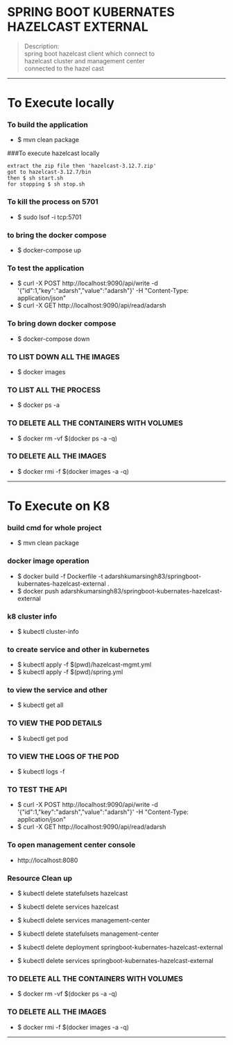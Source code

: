 # SPRING BOOT KUBERNATES HAZELCAST EXTERNAL 
> Description: \
> spring boot hazelcast client which connect to \
> hazelcast cluster and management center \
> connected to the hazel cast 

----
# To Execute locally 

### To build the application 
* $ mvn clean package 

###To execute hazelcast locally
````
extract the zip file then 'hazelcast-3.12.7.zip'
got to hazelcast-3.12.7/bin
then $ sh start.sh
for stopping $ sh stop.sh
````

### To kill the process on 5701
* $ sudo lsof -i tcp:5701

### to bring the docker compose 
* $ docker-compose up

### To test the application 
* $  curl -X POST http://localhost:9090/api/write -d '{"id":1,"key":"adarsh","value":"adarsh"}' -H "Content-Type: application/json"
* $ curl  -X GET http://localhost:9090/api/read/adarsh

### To bring down docker compose 
* $ docker-compose down

### TO LIST DOWN ALL THE IMAGES
* $ docker images

### TO LIST ALL THE PROCESS
* $ docker ps -a

### TO DELETE ALL THE CONTAINERS WITH VOLUMES
* $ docker rm -vf $(docker ps -a -q)

### TO DELETE ALL THE IMAGES
* $ docker rmi -f $(docker images -a -q)

----

# To Execute on K8 

### build cmd for whole project
* $ mvn clean package

### docker image operation 
* $ docker build -f Dockerfile -t adarshkumarsingh83/springboot-kubernates-hazelcast-external .
* $ docker push adarshkumarsingh83/springboot-kubernates-hazelcast-external

### k8 cluster info
* $ kubectl cluster-info

### to create service and other in kubernetes
* $ kubectl apply -f $(pwd)/hazelcast-mgmt.yml
* $ kubectl apply -f $(pwd)/spring.yml

### to view the service and other
* $ kubectl get all

### TO VIEW THE POD DETAILS
* $ kubectl get pod

### TO VIEW THE LOGS OF THE POD
* $ kubectl logs <pod-name> -f

### TO TEST THE API
* $ curl -X POST http://localhost:9090/api/write -d '{"id":1,"key":"adarsh","value":"adarsh"}' -H "Content-Type: application/json"
* $ curl  -X GET http://localhost:9090/api/read/adarsh

### To open management center console
* http://localhost:8080

### Resource Clean up 
* $ kubectl delete statefulsets  hazelcast
* $ kubectl delete services  hazelcast
* $ kubectl delete services  management-center
* $ kubectl delete statefulsets  management-center

* $ kubectl delete deployment springboot-kubernates-hazelcast-external
* $ kubectl delete services springboot-kubernates-hazelcast-external

### TO DELETE ALL THE CONTAINERS WITH VOLUMES
* $ docker rm -vf $(docker ps -a -q)

### TO DELETE ALL THE IMAGES
* $ docker rmi -f $(docker images -a -q)
----